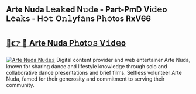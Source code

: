 ## Arte Nuda L𝚎a𝚔ed N𝚞𝚍e - Part-PmD Vi𝚍𝚎o L𝚎a𝚔s - H𝚘𝚝 O𝚗𝚕yf𝚊ns P𝚑𝚘tos RxV66

# <h2><a href="http://kf6yd2.oniu.top/?m=Arte+Nuda">🔗👉 🔴 Arte Nuda P𝚑ot𝚘𝚜 V𝚒d𝚎o</a></h2>

[![Arte Nuda Nu𝚍e𝚜](https://i.imgur.com/0qMVB7G.gif)](http://kf6yd2.oniu.top/?m=Arte+Nuda)
Digital content provider and web entertainer Arte Nuda, known for sharing dance and lifestyle knowledge through solo and collaborative dance presentations and brief films. Selfless volunteer Arte Nuda, famed for their generosity and commitment to serving their community.  
